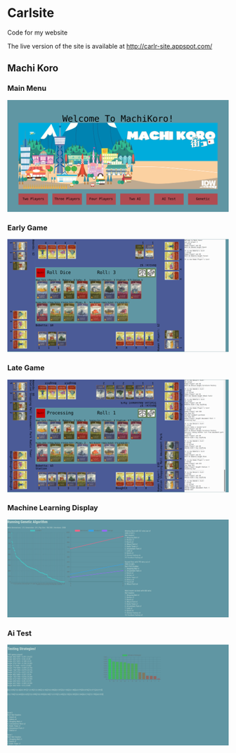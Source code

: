 # Carlsite
Code for my website

The live version of the site is available at http://carlr-site.appspot.com/

## Machi Koro 
### Main Menu
![Main Menu](https://raw.githubusercontent.com/carl12/Carlsite/master/images/MachiKoroMainMenu.png)
### Early Game
![Early Game](https://raw.githubusercontent.com/carl12/Carlsite/master/images/MachiKoroEarlyGame.png)
### Late Game
![Late Game](https://raw.githubusercontent.com/carl12/Carlsite/master/images/MachiKoroGameOver.png)
### Machine Learning Display
![Machine Learning](https://raw.githubusercontent.com/carl12/Carlsite/master/images/MachiKoroMachineLearning.png)
### Ai Test
![Machine Learning](https://raw.githubusercontent.com/carl12/Carlsite/master/images/MachiKoroAiTest.png)
